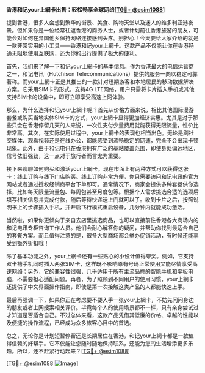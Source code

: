 **香港和记your上網卡出售：轻松畅享全球网络[[TG💪+ @esim1088](https://t.me/s/esim1088)]**

提到香港，很多人会想到繁华的街景、美食、购物天堂以及迷人的维多利亚港夜景。但如果你是一位经常往返香港的商务人士，或者计划前往香港旅游的朋友，可能会对如何在异国他乡保持网络连接感到头疼。别担心！今天要给大家介绍的就是一款非常实用的小工具——香港和记your上網卡。这款产品不仅能让你在香港畅通无阻地使用互联网，还为你的出行提供了极大的便利。

首先，我们来了解一下和记your上網卡的基本信息。作为香港最大的电信运营商之一，和记电讯（Hutchison Telecommunications）提供的服务一向以稳定可靠著称。而your上網卡正是其推出的一款针对短期游客和本地居民的移动数据解决方案。它采用SIM卡的形式，支持4G LTE网络，用户只需将卡片插入手机或其他支持SIM卡的设备中，即可立即享受高速上网体验。

那么，为什么选择和记your上網卡呢？首先从价格方面来说，相比其他国际漫游套餐或购买当地实体SIM卡的方式，your上網卡显得更加经济实惠。尤其是对于那些只会在香港停留几天的人来说，一次性支付少量费用就能获得无限流量，性价比非常高。其次，在实际使用过程中，your上網卡的表现也相当出色。无论是刷社交媒体、观看视频还是在线办公，都能感受到流畅稳定的网速，完全不会出现卡顿现象。此外，由于和记电讯在香港拥有广泛的基站覆盖范围，即使身处偏远地区，信号依旧强劲，这一点对于旅行者而言尤为重要。

接下来聊聊如何购买和激活your上網卡。现在市面上有两种方式可以获得这张卡：线上订购与线下门店购买。线上订购非常方便，你只需要访问和记电讯的官方网站或者通过授权经销商平台下单即可。通常情况下，商家会提供多种套餐供你选择，比如每天限量流量包、每周包甚至月度包等。根据个人需求挑选合适的选项后填写相关信息并完成付款，随后等待快递送上门就可以了。收到卡片之后，按照说明书上的步骤插入手机，并开启飞行模式重启设备，几分钟内就能成功激活。

当然啦，如果你更倾向于亲自去店里挑选商品，也可以直接前往香港各大商场内的和记电讯专柜咨询工作人员。他们会耐心解答你的疑问，并帮助你找到最适合自己的套餐方案。而且值得注意的是，很多大型商场都会举办促销活动，有时候还能享受到额外折扣哦！

除了基本功能之外，your上網卡还有一些贴心的小设计值得夸奖。例如，它支持双卡槽手机同时插入两张SIM卡，这样既不影响原有号码正常使用又能尽情享受高速网络；另外，它的兼容性很强，几乎适用于所有主流品牌的智能手机和平板电脑，不需要担心适配问题。再者，为了照顾到不同用户的使用习惯，your上網卡还提供了中文界面操作指南，即使是第一次接触这类产品的人都能快速上手。

最后再强调一下，如果你正在考虑要不要入手一张your上網卡，不妨先问问身边的朋友或者上网搜索相关评价。毕竟每个人的使用场景都不一样，只有亲身尝试过才知道是否适合自己。不过总体来看，这款产品凭借其低廉的价格、卓越的性能以及便捷的操作流程，已经成为众多旅客心目中的首选。

总之，无论你是计划短暂停留还是长期居住在香港，和记your上網卡都是一款值得信赖的好帮手。它不仅能让您随时随地保持联系，还能为您的生活增添更多乐趣。所以，还不赶紧行动起来？[[TG💪+ @esim1088](https://t.me/s/esim1088)] 

[[TG💪+ @esim1088](https://t.me/s/esim1088) ![Image](https://i.postimg.cc/4NQfJmqS/Snipaste-2025-05-13-00-14-12.png)]